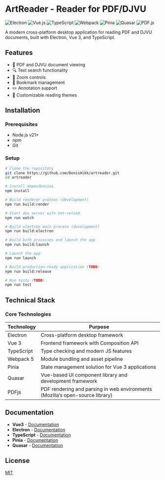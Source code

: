 # ArtReader - Reader for PDF/DJVU

![Electron](https://img.shields.io/badge/Electron-2B2E3A?style=for-the-badge&logo=electron&logoColor=9FEAF9)
![Vue.js](https://img.shields.io/badge/Vue.js-35495E?style=for-the-badge&logo=vuedotjs&logoColor=4FC08D)
![TypeScript](https://img.shields.io/badge/TypeScript-007ACC?style=for-the-badge&logo=typescript&logoColor=white)
![Webpack](https://img.shields.io/badge/Webpack-8DD6F9?style=for-the-badge&logo=webpack&logoColor=white)
![Pinia](https://img.shields.io/badge/Pinia-FFD859?style=for-the-badge&logo=pinia&logoColor=000000)
![Quasar](https://img.shields.io/badge/Quasar-1976D2?style=for-the-badge&logo=quasar&logoColor=white)
![PDF.js](https://img.shields.io/badge/PDF.js-FF0000?style=for-the-badge&logo=pdf&logoColor=white)

A modern cross-platform desktop application for reading PDF and DJVU documents, built with Electron, Vue 3, and TypeScript.

## Features
- 📄 PDF and DJVU document viewing
- 🔍 Text search functionality
- 🔎 Zoom controls
- 📑 Bookmark management
- ✏️ Annotation support
- 🎨 Customizable reading themes

## Installation

### Prerequisites

- Node.js v21+
- npm
- Git

### Setup

```bash
# Clone the repository
git clone https://github.com/DenisHikk/artreader.git
cd artreader

# Install dependencies
npm install

# Build renderer process (development)
npm run build:render

# Start dev server with hot-reload
npm run watch

# Build electron main process (development)
npm run build:electron

# Build both processes and launch the app
npm run build:launch

# Launch the app
npm run launch

# Build production-ready application (TODO)
npm run build:release

# Run tests (TODO)
npm run test
```
## Technical Stack

### Core Technologies

| Technology | Purpose                                 |
| ---------- | --------------------------------------- |
| Electron   | Cross-platform desktop framework        |
| Vue 3      | Frontend framework with Composition API |
| TypeScript | Type checking and modern JS features    |
| Webpack 5  | Module bundling and asset pipeline      |
| Pinia      | State management solution for Vue 3 applications |
| Quasar     | Vue-based UI component library and development framework |
| PDFjs      | PDF rendering and parsing in web environments (Mozilla’s open-source library) |

## Documentation
- **Vue3** - [Documentation](https://vuejs.org/guide/quick-start.html)
- **Electron** - [Documentation](https://www.electronjs.org/ru/docs/latest/)
- **TypeScript** - [Documentation](https://www.typescriptlang.org/docs/handbook/typescript-from-scratch.html)
- **Pinia** - [Documentation](https://pinia.vuejs.org/core-concepts/)
- **Quasar** - [Documentation](https://quasar.dev/start/quick-start)


## License
[MIT](https://mit-license.org/)
